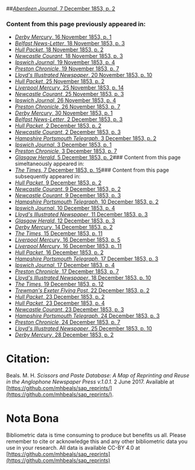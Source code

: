 ##[*Aberdeen Journal*, 7 December 1853, p. 2](https://mhbeals.github.io/sap_html/Aberdeen-Journal/Aberdeen-Journal-7-December-1853-p-2)

### Content from this page previously appeared in:
+ [*Derby Mercury*, 16 November 1853, p. 1](https://mhbeals.github.io/sap_html/Derby-Mercury/Derby-Mercury-16-November-1853-p-1)
+ [*Belfast News-Letter*, 18 November 1853, p. 3](https://mhbeals.github.io/sap_html/Belfast-News-Letter/Belfast-News-Letter-18-November-1853-p-3)
+ [*Hull Packet*, 18 November 1853, p. 2](https://mhbeals.github.io/sap_html/Hull-Packet/Hull-Packet-18-November-1853-p-2)
+ [*Newcastle Courant*, 18 November 1853, p. 3](https://mhbeals.github.io/sap_html/Newcastle-Courant/Newcastle-Courant-18-November-1853-p-3)
+ [*Ipswich Journal*, 19 November 1853, p. 4](https://mhbeals.github.io/sap_html/Ipswich-Journal/Ipswich-Journal-19-November-1853-p-4)
+ [*Preston Chronicle*, 19 November 1853, p. 7](https://mhbeals.github.io/sap_html/Preston-Chronicle/Preston-Chronicle-19-November-1853-p-7)
+ [*Lloyd's Illustrated Newspaper*, 20 November 1853, p. 10](https://mhbeals.github.io/sap_html/Lloyd's-Illustrated-Newspaper/Lloyd's-Illustrated-Newspaper-20-November-1853-p-10)
+ [*Hull Packet*, 25 November 1853, p. 2](https://mhbeals.github.io/sap_html/Hull-Packet/Hull-Packet-25-November-1853-p-2)
+ [*Liverpool Mercury*, 25 November 1853, p. 14](https://mhbeals.github.io/sap_html/Liverpool-Mercury/Liverpool-Mercury-25-November-1853-p-14)
+ [*Newcastle Courant*, 25 November 1853, p. 3](https://mhbeals.github.io/sap_html/Newcastle-Courant/Newcastle-Courant-25-November-1853-p-3)
+ [*Ipswich Journal*, 26 November 1853, p. 4](https://mhbeals.github.io/sap_html/Ipswich-Journal/Ipswich-Journal-26-November-1853-p-4)
+ [*Preston Chronicle*, 26 November 1853, p. 7](https://mhbeals.github.io/sap_html/Preston-Chronicle/Preston-Chronicle-26-November-1853-p-7)
+ [*Derby Mercury*, 30 November 1853, p. 1](https://mhbeals.github.io/sap_html/Derby-Mercury/Derby-Mercury-30-November-1853-p-1)
+ [*Belfast News-Letter*, 2 December 1853, p. 3](https://mhbeals.github.io/sap_html/Belfast-News-Letter/Belfast-News-Letter-2-December-1853-p-3)
+ [*Hull Packet*, 2 December 1853, p. 2](https://mhbeals.github.io/sap_html/Hull-Packet/Hull-Packet-2-December-1853-p-2)
+ [*Newcastle Courant*, 2 December 1853, p. 3](https://mhbeals.github.io/sap_html/Newcastle-Courant/Newcastle-Courant-2-December-1853-p-3)
+ [*Hampshire Portsmouth Telegraph*, 3 December 1853, p. 2](https://mhbeals.github.io/sap_html/Hampshire-Portsmouth-Telegraph/Hampshire-Portsmouth-Telegraph-3-December-1853-p-2)
+ [*Ipswich Journal*, 3 December 1853, p. 1](https://mhbeals.github.io/sap_html/Ipswich-Journal/Ipswich-Journal-3-December-1853-p-1)
+ [*Preston Chronicle*, 3 December 1853, p. 7](https://mhbeals.github.io/sap_html/Preston-Chronicle/Preston-Chronicle-3-December-1853-p-7)
+ [*Glasgow Herald*, 5 December 1853, p. 2](https://mhbeals.github.io/sap_html/Glasgow-Herald/Glasgow-Herald-5-December-1853-p-2)### Content from this page simeltaneously appeared in:
+ [*The Times*, 7 December 1853, p. 15](https://mhbeals.github.io/sap_html/The-Times/The-Times-7-December-1853-p-15)### Content from this page subsequently appeared in:
+ [*Hull Packet*, 9 December 1853, p. 2](https://mhbeals.github.io/sap_html/Hull-Packet/Hull-Packet-9-December-1853-p-2)
+ [*Newcastle Courant*, 9 December 1853, p. 2](https://mhbeals.github.io/sap_html/Newcastle-Courant/Newcastle-Courant-9-December-1853-p-2)
+ [*Newcastle Courant*, 9 December 1853, p. 3](https://mhbeals.github.io/sap_html/Newcastle-Courant/Newcastle-Courant-9-December-1853-p-3)
+ [*Hampshire Portsmouth Telegraph*, 10 December 1853, p. 2](https://mhbeals.github.io/sap_html/Hampshire-Portsmouth-Telegraph/Hampshire-Portsmouth-Telegraph-10-December-1853-p-2)
+ [*Ipswich Journal*, 10 December 1853, p. 4](https://mhbeals.github.io/sap_html/Ipswich-Journal/Ipswich-Journal-10-December-1853-p-4)
+ [*Lloyd's Illustrated Newspaper*, 11 December 1853, p. 3](https://mhbeals.github.io/sap_html/Lloyd's-Illustrated-Newspaper/Lloyd's-Illustrated-Newspaper-11-December-1853-p-3)
+ [*Glasgow Herald*, 12 December 1853, p. 3](https://mhbeals.github.io/sap_html/Glasgow-Herald/Glasgow-Herald-12-December-1853-p-3)
+ [*Derby Mercury*, 14 December 1853, p. 2](https://mhbeals.github.io/sap_html/Derby-Mercury/Derby-Mercury-14-December-1853-p-2)
+ [*The Times*, 15 December 1853, p. 11](https://mhbeals.github.io/sap_html/The-Times/The-Times-15-December-1853-p-11)
+ [*Liverpool Mercury*, 16 December 1853, p. 5](https://mhbeals.github.io/sap_html/Liverpool-Mercury/Liverpool-Mercury-16-December-1853-p-5)
+ [*Liverpool Mercury*, 16 December 1853, p. 11](https://mhbeals.github.io/sap_html/Liverpool-Mercury/Liverpool-Mercury-16-December-1853-p-11)
+ [*Hull Packet*, 16 December 1853, p. 2](https://mhbeals.github.io/sap_html/Hull-Packet/Hull-Packet-16-December-1853-p-2)
+ [*Hampshire Portsmouth Telegraph*, 17 December 1853, p. 3](https://mhbeals.github.io/sap_html/Hampshire-Portsmouth-Telegraph/Hampshire-Portsmouth-Telegraph-17-December-1853-p-3)
+ [*Ipswich Journal*, 17 December 1853, p. 4](https://mhbeals.github.io/sap_html/Ipswich-Journal/Ipswich-Journal-17-December-1853-p-4)
+ [*Preston Chronicle*, 17 December 1853, p. 7](https://mhbeals.github.io/sap_html/Preston-Chronicle/Preston-Chronicle-17-December-1853-p-7)
+ [*Lloyd's Illustrated Newspaper*, 18 December 1853, p. 10](https://mhbeals.github.io/sap_html/Lloyd's-Illustrated-Newspaper/Lloyd's-Illustrated-Newspaper-18-December-1853-p-10)
+ [*The Times*, 19 December 1853, p. 12](https://mhbeals.github.io/sap_html/The-Times/The-Times-19-December-1853-p-12)
+ [*Trewman's Exeter Flying Post*, 22 December 1853, p. 2](https://mhbeals.github.io/sap_html/Trewman's-Exeter-Flying-Post/Trewman's-Exeter-Flying-Post-22-December-1853-p-2)
+ [*Hull Packet*, 23 December 1853, p. 2](https://mhbeals.github.io/sap_html/Hull-Packet/Hull-Packet-23-December-1853-p-2)
+ [*Hull Packet*, 23 December 1853, p. 4](https://mhbeals.github.io/sap_html/Hull-Packet/Hull-Packet-23-December-1853-p-4)
+ [*Newcastle Courant*, 23 December 1853, p. 3](https://mhbeals.github.io/sap_html/Newcastle-Courant/Newcastle-Courant-23-December-1853-p-3)
+ [*Hampshire Portsmouth Telegraph*, 24 December 1853, p. 3](https://mhbeals.github.io/sap_html/Hampshire-Portsmouth-Telegraph/Hampshire-Portsmouth-Telegraph-24-December-1853-p-3)
+ [*Preston Chronicle*, 24 December 1853, p. 7](https://mhbeals.github.io/sap_html/Preston-Chronicle/Preston-Chronicle-24-December-1853-p-7)
+ [*Lloyd's Illustrated Newspaper*, 25 December 1853, p. 10](https://mhbeals.github.io/sap_html/Lloyd's-Illustrated-Newspaper/Lloyd's-Illustrated-Newspaper-25-December-1853-p-10)
+ [*Derby Mercury*, 28 December 1853, p. 2](https://mhbeals.github.io/sap_html/Derby-Mercury/Derby-Mercury-28-December-1853-p-2)
                    
# Citation: 

Beals. M. H. *Scissors and Paste Database: A Map of Reprinting and Reuse in the Anglophone Newspaper Press v.1.0.1.* 2 June 2017. Available at [https://github.com/mhbeals/sap_reprints/](https://github.com/mhbeals/sap_reprints/). 
                    
# Nota Bona

Bibliometric data is time consuming to produce but benefits us all. Please remember to cite or acknowledge this and any other bibliometric data you use in your research. All data is available CC-BY 4.0 at [https://github.com/mhbeals/sap_reprints](https://github.com/mhbeals/sap_reprints)